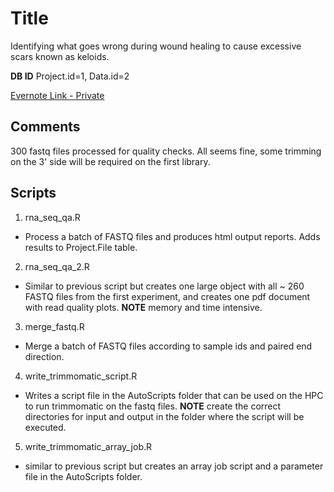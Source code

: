 # Title
Identifying what goes wrong during wound healing to cause excessive scars known as keloids.

**DB ID** Project.id=1, Data.id=2  

[Evernote Link - Private](https://www.evernote.com/shard/s288/nl/38698211/0a8bc5dc-e07d-40e4-9077-725c94e97bcd?title=00%20Keloid%20RNA-Seq)
## Comments
300 fastq files processed for quality checks. All seems fine, some trimming on the 3' side will be required on the first library.  

## Scripts
1. rna_seq_qa.R
  * Process a batch of FASTQ files and produces html output reports. Adds results to Project.File table.  
2. rna_seq_qa_2.R 
  * Similar to previous script but creates one large object with all ~ 260 FASTQ files from the first experiment, and creates one pdf document with read quality plots. **NOTE** memory and time intensive.  
3. merge_fastq.R
  * Merge a batch of FASTQ files according to sample ids and paired end direction.  
4. write_trimmomatic_script.R
  * Writes a script file in the AutoScripts folder that can be used on the HPC to run trimmomatic on the fastq files. **NOTE** create the correct directories for input and output in the folder where the script will be executed.  
5. write_trimmomatic_array_job.R
  * similar to previous script but creates an array job script and a parameter file in the AutoScripts folder.  
  


